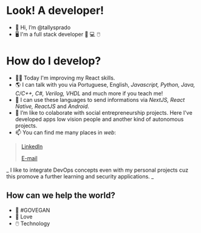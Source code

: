 # Look! A developer!
- 👋 Hi, I’m @tallysprado
- 🖥️ I'm a full stack developer :iphone: :computer: :computer_mouse:

# How do I develop?
- 👨‍💻 Today I'm improving my React skills.
- 🌎 I can talk with you via Portuguese, English, *Javascript, Python, Java, C/C++, C#, Verilog, VHDL* and much more if you teach me!
- 📜 I can use these languages to send informations via *NextJS, React Native, ReactJS* and *Android*.
- 💞️ I’m like to colaborate with social entrepreneurship projects. Here I've developed apps low vision people and another kind of autonomous projects.
- 📫 You can find me many places in *web*:
> [LinkedIn](https://www.linkedin.com/in/tallys-prado-173077144/)
> 
> [E-mail](tallys.prado@gmail.com)

_ I like to integrate DevOps concepts even with my personal projects cuz this promove a further learning and security applications. _

## How can we help the world?
- 🌱 #GOVEGAN
- 💞 Love
- 🖱️ Technology

<!---
tallysprado/tallysprado is a ✨ special ✨ repository because its `README.md` (this file) appears on your GitHub profile.
You can click the Preview link to take a look at your changes.
--->
